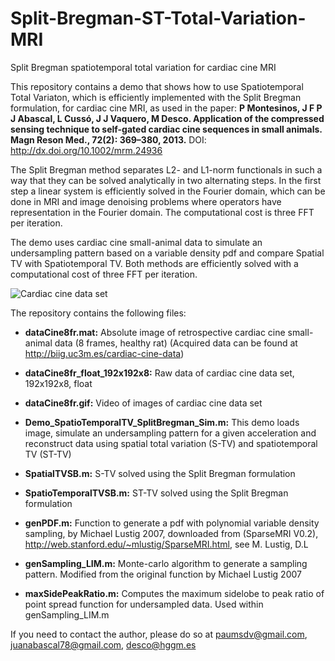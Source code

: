 # Split-Bregman-ST-Total-Variation-MRI
Split Bregman spatiotemporal total variation for cardiac cine MRI

This repository contains a demo that shows how to use Spatiotemporal Total Variaton, which is efficiently implemented with the Split Bregman formulation, for cardiac cine MRI, as used in the paper: 
**P Montesinos, J F P J Abascal, L Cussó, J J Vaquero, M Desco. Application of the compressed sensing technique to self-gated cardiac cine sequences in small animals. Magn Reson Med., 72(2): 369–380, 2013.** 
DOI: http://dx.doi.org/10.1002/mrm.24936

The Split Bregman method separates L2- and L1-norm functionals in such a way that they can be solved analytically in two alternating steps. In the first step a linear system is efficiently solved in the Fourier domain, which can be done in MRI and image denoising problems where operators have representation in the Fourier domain. The computational cost is three FFT per iteration. 

The demo uses cardiac cine small-animal data to simulate an undersampling pattern based on a variable density pdf and compare Spatial TV with Spatiotemporal TV. Both methods are efficiently solved with a computational cost of three FFT per iteration. 

![Cardiac cine data set](https://github.com/HGGM-LIM/Split-Bregman-ST-Total-Variation-MRI/blob/master/dataCine8fr.gif)

The repository contains the following files:

- **dataCine8fr.mat:** Absolute image of retrospective cardiac cine small-animal data (8 frames, healthy rat)
(Acquired data can be found at http://biig.uc3m.es/cardiac-cine-data)

- **dataCine8fr_float_192x192x8:** Raw data of cardiac cine data set, 192x192x8, float 

- **dataCine8fr.gif:** Video of images of cardiac cine data set 

- **Demo_SpatioTemporalTV_SplitBregman_Sim.m:** This demo loads image, simulate an undersampling pattern for a given acceleration and reconstruct data using spatial total variation (S-TV) and spatiotemporal TV (ST-TV)

- **SpatialTVSB.m:** S-TV solved using the Split Bregman formulation

- **SpatioTemporalTVSB.m:** ST-TV solved using the Split Bregman formulation

- **genPDF.m:** Function to generate a pdf with polynomial variable density sampling, by Michael Lustig 2007, downloaded from (SparseMRI V0.2), http://web.stanford.edu/~mlustig/SparseMRI.html, see M. Lustig, D.L

- **genSampling_LIM.m:** Monte-carlo algorithm to generate a sampling pattern. Modified from the original function by Michael Lustig 2007

- **maxSidePeakRatio.m:** Computes the maximum sidelobe to peak ratio of point spread function for undersampled data. Used within genSampling_LIM.m


If you need to contact the author, please do so at paumsdv@gmail.com, juanabascal78@gmail.com, desco@hggm.es
